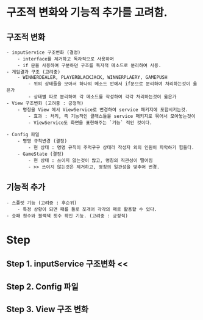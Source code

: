 # 구조적 변화와 기능적 추가를 고려함.
## 구조적 변화
	- inputService 구조변화 (결정)
		- interface를 제거하고 독자적으로 사용하며 
		- if 문을 사용하여 구분하던 구조를 독자적 메소드로 분리하여 사용.
	- 게임결과 구조 (고려중)
		- WINNERDEALER, PLAYERBLACKJACK, WINNERPLAERY, GAMEPUSH
			- 위의 상태들을 모아서 하나의 메소드 안에서 if문으로 분리하여 처리하는것이 옳은가
			- 상태별 따로 분리하여 각 메소드를 작성하여 각각 처리하는것이 옳은가
	- View 구조변화 (고려중 : 긍정적)
		- 명칭을 View 에서 ViewService로 변경하여 service 패키지에 포함시키는것.
			- 효과 : 처리, 즉 기능적인 클래스들을 service 패키지로 묶어서 모아놓는것이 
			- ViewService도 화면을 표현해주는 `기능` 적인 것이다.
	
	- Config 파일
		- 명명 규칙변경 (결정)
			- 현 상태 : 명명 규칙이 주먹구구 상태라 작성자 외의 인원이 파악하기 힘들다.
		- GameState (결정)
			- 현 상태 : 쓰이지 않는것이 많고, 명칭의 직관성이 떨어짐
			- >> 쓰이지 않는것은 제거하고, 명칭의 일관성을 맞추어 변경.
## 기능적 추가
	- 스플릿 기능 (고려중 : 후순위)
		- 특정 상황이 되면 패를 둘로 쪼개어 각각의 패로 활용할 수 있다.
	- 승패 횟수와 블랙잭 횟수 확인 기능. (고려중 : 긍정적)

# Step
## Step 1. inputService 구조변화	<< 
## Step 2. Config 파일 
## Step 3. View 구조 변화
